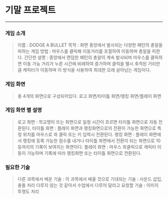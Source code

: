 # 기말 프로젝트
------------
### 게임 소개
> 이름 : DODGE A BULLET
> 목적 : 화면 중앙에서 발사되는 다양한 패턴의 총알을 피하는 게임
> 방법 : 마우스를 클릭해 이동거리를 조절하여 이동하며 총알을 피한다.
> 간단한 설명 : 중앙에서 랜덤한 패턴의 총알이 계속 발사되며
> 마우스를 클릭하면 이동 가능 거리가 누른 시간에 비례하여 증가하며
> 클릭을 뗄시 축적된 거리만큼 캐릭터가 이동하며 이 방식을 사용하여
> 최대한 오래 살아남는 게임이다.
### 게임 화면
> 총 4개의 화면으로 구성되어있다.
> 로고 화면/타이틀 화면/랭킹 화면/플레이 화면
### 게임 화면 별 설명
> 로고 화면 : 학교명이 뜨는 화면으로 일정 시간이 흐르면
>타이틀 화면으로 자동 전환된다.
> 타이틀 화면 : 플레이 화면과 랭킹화면으로의 전환이 가능한 화면으로
>특정 위치를 마우스로 좌 클릭 또는 키 입력시 전환된다.
> 랭킹 화면 : 플레이 화면에서 랭킹에 등록 가능한 점수를 내거나
>타이틀 화면에서 전환이 되는 화면으로 10등까지의 기록이 보여지는 화면이다.
> 플레이 화면 : 마우스 좌클릭으로 캐릭터 이동이 가능하며 기록에 따라 랭킹화면 또는
>타이틀 화면으로 전환된다.

### 필요한 기술
> 다른 과목에서 배운 기술 : 
> 이 과목에서 배울 것으로 기대되는 기술 : 사운드 삽입, 충돌 처리
> 다루지 않는 것 같아서 수업에서 다루어 달라고 요청할 기술 : 이미지 투명도 처리

